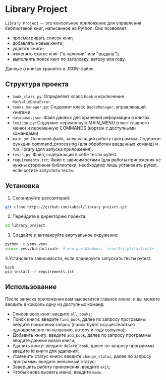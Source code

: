 # Library Project

`Library Project` — это  консольное приложение для управления библиотекой книг, написанное на Python. 
Оно позволяет:
- просматривать список книг;
- добавлять новые книги;
- удалять книги;
- изменять статус книг ("в наличии" или "выдана");
- выполнять поиск книг по заголовку, автору или году.

Данные о книгах хранятся в JSON-файле.

## Структура проекта

- `book_class.py`: Определяет класс `Book` и исключение `NotValidDataError`.
- `books_manager.py`: Содержит класс `BooksManager`, управляющий книгами.
- `database.json`: Файл данных для хранения информации о книгах.
- `lexicon.py`: Содержит переменную MAIN_MENU (текст главного меню) и переменную COMMANDS (кортеж с доступными командами)
- `main.py`: Основной файл, запускающий работу программы. Содержит функции command_processing (для обработки введенных команд) и run_library (для запуска приложения).
- `tests.py`: Файл, содержащий в себе тесты pytest.
- `requirements.txt`: Файл с зависимостями (для работы приложения не нужны сторонние библиотеки; необходимо лишь установить pytest, если хотите запустить тесты.

## Установка

1. Склонируйте репозиторий:
```bash
git clone https://github.com/kabzal/library_project.git
```
2. Перейдите в директорию проекта:
```bash
cd library_project
```
3. Создайте и активируйте виртуальное окружение:
```bash
python -m venv venv
source venv/bin/activate  # или для Windows: `venv\Scripts\activate`
```
4.Установите зависимости, если планируете запускать тесты pytest:
```
bash
pip install -r requirements.txt
```

## Использование
После запуска приложения вам высветится главное меню, и вы можете вводить в консоль одну из доступных команд:
- Список всех книг: введите `all_books`;
- Поиск книги: введите `find_book`, далее по запросу программы введите поисковый запрос (поиск будет осуществляться одновременно по названию, автору и году выпуска);
- Добавить книгу: введите `add_book`, далее по запросу программы вводите данные новой книги;
- Удалить книгу: введите `delete_book`, далее по запросу программы введите id книги для удаления;
- Изменить статус книги: введите `change_status`, далее по запросу программы введите желаемый статус;
- Завершить работу приложения: введите `exit`;
- Чтобы снова вызвать меню, введите `menu`.
